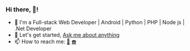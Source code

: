 
### Hi there, 👋!

<!--
**lewiskirori/lewiskirori** is a ✨ _special_ ✨ repository because its `README.md` (this file) appears on your GitHub profile.
Here are some ideas to get you started:
- 🔭 I’m currently working on ...
- 🌱 I’m currently learning ...
- 👯 I’m looking to collaborate on ...
- 🤔 I’m looking for help with ...
- 💬 Ask me about ...
- 📫 How to reach me: ...
- 😄 Pronouns: ...
- ⚡ Fun fact: ...
-->
- 🌱 I'm a Full-stack Web Developer | Android | Python | PHP | Node js | .Net Developer
- 💬 Let's get started, <a href ="https://wa.me/254783043031">Ask me about anything</a> 
- 📫 How to reach me: <a href ="mailto:amicableycot@gmail.com">:email:</a> <a class="external" href ="tel:+254748452145">:phone:</a>                                                                          
